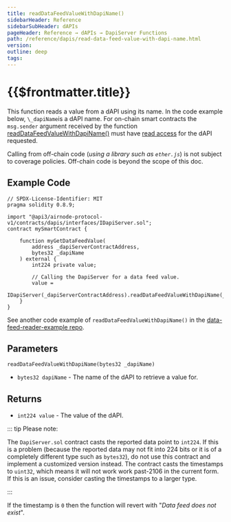 ```yaml
---
title: readDataFeedValueWithDapiName()
sidebarHeader: Reference
sidebarSubHeader: dAPIs
pageHeader: Reference → dAPIs → DapiServer Functions
path: /reference/dapis/read-data-feed-value-with-dapi-name.html
version:
outline: deep
tags:
---
```


<VersionWarning/>

<PageHeader/>

# {{$frontmatter.title}}

This function reads a value from a dAPI using its name. In the code example
below, `\_dapiName`is a dAPI name. For on-chain smart contracts the `msg.sender`
argument received by the function
[readDataFeedValueWithDapiName()](https://github.com/api3dao/airnode-protocol-v1/blob/v0.5.0/contracts/dapis/DapiServer.sol#L749-L765)
must have [read access](./#coverage-policies) for the dAPI requested.

Calling from off-chain code (_using a library such as `ether.js`_) is not
subject to coverage policies. Off-chain code is beyond the scope of this doc.

## Example Code

```solidity
// SPDX-License-Identifier: MIT
pragma solidity 0.8.9;

import "@api3/airnode-protocol-v1/contracts/dapis/interfaces/IDapiServer.sol";
contract mySmartContract {

    function myGetDataFeedValue(
        address _dapiServerContractAddress,
        bytes32 _dapiName
    ) external {
        int224 private value;

        // Calling the DapiServer for a data feed value.
        value =
            IDapiServer(_dapiServerContractAddress).readDataFeedValueWithDapiName(_dapiName);
    }
}
```

See another code example of `readDataFeedValueWithDapiName()` in the
[data-feed-reader-example repo](https://github.com/api3dao/data-feed-reader-example/blob/main/contracts/DataFeedReaderExample.sol#L37)<ExternalLinkImage/>.

## Parameters

`readDataFeedValueWithDapiName(bytes32 _dapiName)`

- `bytes32 dapiName` - The name of the dAPI to retrieve a value for.

## Returns

- `int224 value` - The value of the dAPI.

::: tip Please note:

The `DapiServer.sol` contract casts the reported data point to `int224`. If this
is a problem (because the reported data may not fit into 224 bits or it is of a
completely different type such as `bytes32`), do not use this contract and
implement a customized version instead. The contract casts the timestamps to
`uint32`, which means it will not work work past-2106 in the current form. If
this is an issue, consider casting the timestamps to a larger type.

:::

If the timestamp is `0` then the function will revert with "_Data feed does not
exist_".
